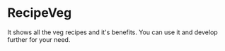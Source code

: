 # RecipeVeg
It shows all the veg recipes and it's benefits. You can use it and develop further for your need.
